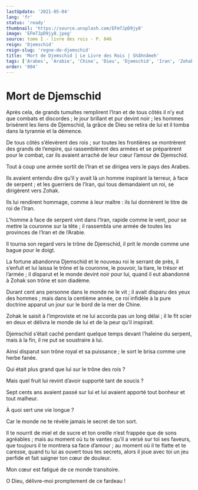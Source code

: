 ```yaml
---
lastUpdate: '2021-05-04'
lang: 'fr'
status: 'ready'
thumbnail: 'https://source.unsplash.com/EFm7JpD9jy8'
image: 'EFm7JpD9jy8.jpeg'
source: tome I - livre des rois - P. 046
reign: 'Djemschid'
reign-slug: 'regne-de-djemschid'
title: 'Mort de Djemschid | Le Livre des Rois | Shâhnâmeh'
tags: ['Arabes', 'Arabie', 'Chine', 'Dieu', 'Djemschid', 'Iran', 'Zohak']
order: '004'
---
```


# Mort de Djemschid

Après cela, de grands tumultes remplirent l’Iran et de tous côtés il n’y eut que combats et discordes ; le jour brillant et pur devint noir ; les hommes brisèrent les liens de Djemschid, la grâce de Dieu se retira de lui et il tomba dans la tyrannie et la démence.

De tous côtés s’élevèrent des rois ; sur toutes les frontières se montrèrent des grands de l’empire, qui rassemblèrent des armées et se préparèrent pour le combat, car ils avaient arraché de leur cœur l’amour de Djemschid.

Tout à coup une armée sortit de l’Iran et se dirigea vers le pays des Arabes.

Ils avaient entendu dire qu’il y avait là un homme inspirant la terreur, à face de serpent ; et les guerriers de l’Iran, qui tous demandaient un roi, se dirigèrent vers Zohak.

Ils lui rendirent hommage, comme à leur maître : ils lui donnèrent le titre de roi de l’Iran.

L’homme à face de serpent vint dans l’Iran, rapide comme le vent, pour se mettre la couronne sur la tête ; il rassembla une armée de toutes les provinces de l’Iran et de l’Arabie.

Il tourna son regard vers le trône de Djemschid, il prit le monde comme une bague pour le doigt.

La fortune abandonna Djemschid et le nouveau roi le serrant de près, il s’enfuit et lui laissa le trône et la couronne, le pouvoir, la tiare, le trésor et l’armée ; il disparut et le monde devint noir pour lui, quand il eut abandonné à Zohak son trône et son diadème.

Durant cent ans personne dans le monde ne le vit ; il avait disparu des yeux des hommes ; mais dans la centième année, ce roi infidèle à la pure doctrine apparut un jour sur le bord de la mer de Chine.

Zohak le saisit à l’improviste et ne lui accorda pas un long délai ; il le fit scier en deux et délivra le monde de lui et de la peur qu’il inspirait.

Djemschid s’était caché pendant quelque temps devant l’haleine du serpent, mais à la fin, il ne put se soustraire à lui.

Ainsi disparut son trône royal et sa puissance ; le sort le brisa comme une herbe fanée.

Qui était plus grand que lui sur le trône des rois ?

Mais quel fruit lui revint d’avoir supporté tant de soucis ?

Sept cents ans avaient passé sur lui et lui avaient apporté tout bonheur et tout malheur.

À quoi sert une vie longue ?

Car le monde ne te révèle jamais le secret de ton sort.

Il te nourrit de miel et de sucre et ton oreille n’est frappée que de sons agréables ; mais au moment où tu te vantes qu’il a versé sur toi ses faveurs, que toujours il te montrera sa face d’amour ; au moment où il te flatte et te caresse, quand tu lui as ouvert tous tes secrets, alors il joue avec toi un jeu perfide et fait saigner ton cœur de douleur.

Mon cœur est fatigué de ce monde transitoire.

O Dieu, délivre-moi promptement de ce fardeau !
